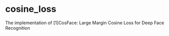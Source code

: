 # cosine_loss
The implementation of 
[1]CosFace: Large Margin Cosine Loss for Deep Face Recognition

